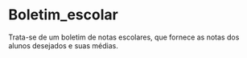 # Boletim_escolar
Trata-se de um boletim de notas escolares, que fornece as notas dos alunos desejados e suas médias.
